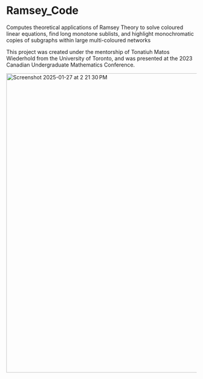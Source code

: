 # Ramsey_Code
Computes theoretical applications of Ramsey Theory to solve coloured linear equations, find long monotone sublists, and highlight monochromatic copies of subgraphs within large multi-coloured networks

This project was created under the mentorship of Tonatiuh Matos Wiederhold from the University of Toronto, and was presented at the 2023 Canadian Undergraduate Mathematics Conference.

<img width="791" alt="Screenshot 2025-01-27 at 2 21 30 PM" src="https://github.com/user-attachments/assets/58fdb48c-2b06-4fa8-bb25-ca8b771a6711" />

